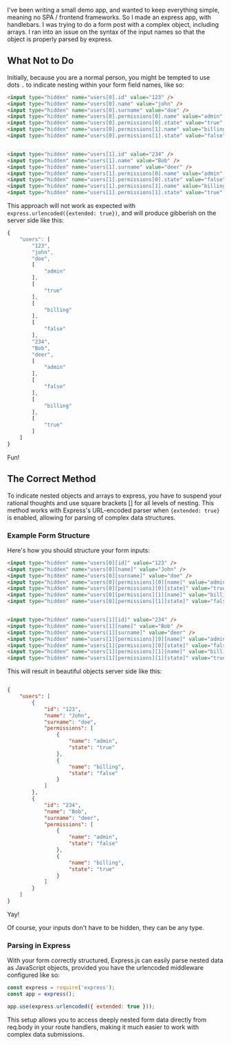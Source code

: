 
I've been writing a small demo app, and wanted to keep everything simple, meaning no SPA / frontend frameworks. So I made an express app, with handlebars. I was trying to do a form post with a complex object, including arrays. I ran into an issue on the syntax of the input names so that the object is properly parsed by express. 

## What Not to Do

Initially, because you are a normal person, you might be tempted to use dots `.` to indicate nesting within your form field names, like so:

```html
<input type="hidden" name="users[0].id" value="123" />
<input type="hidden" name="users[0].name" value="john" />
<input type="hidden" name="users[0].surname" value="doe" />
<input type="hidden" name="users[0].permissions[0].name" value="admin" />
<input type="hidden" name="users[0].permissions[0].state" value="true" />
<input type="hidden" name="users[0].permissions[1].name" value="billing" />
<input type="hidden" name="users[0].permissions[1].state" value="false" />


<input type="hidden" name="users[1].id" value="234" />
<input type="hidden" name="users[1].name" value="Bob" />
<input type="hidden" name="users[1].surname" value="deer" />
<input type="hidden" name="users[1].permissions[0].name" value="admin" />
<input type="hidden" name="users[1].permissions[0].state" value="false" />
<input type="hidden" name="users[1].permissions[1].name" value="billing" />
<input type="hidden" name="users[1].permissions[1].state" value="true" />

```

This approach will not work as expected with `express.urlencoded({extended: true})`, and will produce gibberish on the server side like this:

```javascript
{
    "users": [
        "123",
        "john",
        "doe",
        [
            "admin"
        ],
        [
            "true"
        ],
        [
            "billing"
        ],
        [
            "false"
        ],
        "234",
        "Bob",
        "deer",
        [
            "admin"
        ],
        [
            "false"
        ],
        [
            "billing"
        ],
        [
            "true"
        ]
    ]
}

```

Fun!

## The Correct Method

To indicate nested objects and arrays to express, you have to suspend your rational thoughts and use square brackets [] for all levels of nesting. This method works with Express's URL-encoded parser when `{extended: true}` is enabled, allowing for parsing of complex data structures.

### Example Form Structure

Here's how you should structure your form inputs:

```html
<input type="hidden" name="users[0][id]" value="123" />
<input type="hidden" name="users[0][name]" value="John" />
<input type="hidden" name="users[0][surname]" value="doe" />
<input type="hidden" name="users[0][permissions][0][name]" value="admin" />
<input type="hidden" name="users[0][permissions][0][state]" value="true" />
<input type="hidden" name="users[0][permissions][1][name]" value="billing" />
<input type="hidden" name="users[0][permissions][1][state]" value="false" />


<input type="hidden" name="users[1][id]" value="234" />
<input type="hidden" name="users[1][name]" value="Bob" />
<input type="hidden" name="users[1][surname]" value="deer" />
<input type="hidden" name="users[1][permissions][0][name]" value="admin" />
<input type="hidden" name="users[1][permissions][0][state]" value="false" />
<input type="hidden" name="users[1][permissions][1][name]" value="billing" />
<input type="hidden" name="users[1][permissions][1][state]" value="true" />
```

This will result in beautiful objects server side like this:

```json

{
    "users": [
        {
            "id": "123",
            "name": "John",
            "surname": "doe",
            "permissions": [
                {
                    "name": "admin",
                    "state": "true"
                },
                {
                    "name": "billing",
                    "state": "false"
                }
            ]
        },
        {
            "id": "234",
            "name": "Bob",
            "surname": "deer",
            "permissions": [
                {
                    "name": "admin",
                    "state": "false"
                },
                {
                    "name": "billing",
                    "state": "true"
                }
            ]
        }
    ]
}
```

Yay!

Of course, your inputs don't have to be hidden, they can be any type.

### Parsing in Express

With your form correctly structured, Express.js can easily parse nested data as JavaScript objects, provided you have the urlencoded middleware configured like so:

```javascript
const express = require('express');
const app = express();

app.use(express.urlencoded({ extended: true }));
```

This setup allows you to access deeply nested form data directly from req.body in your route handlers, making it much easier to work with complex data submissions.
